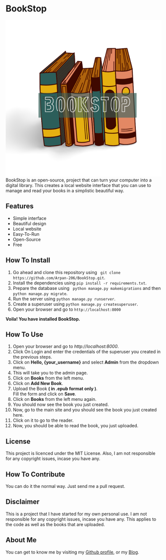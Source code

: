 # BookStop
![](main/static/assets/img/logo.png)     
BookStop is an open-source, project that can turn your computer into a digital library. This creates a local website interface that you can use to manage and read your books in a simplistic beautiful way.

## Features
* Simple interface
* Beautiful design
* Local website
* Easy-To-Run
* Open-Source
* Free

## How To Install

1. Go ahead and clone this repository using ``` git clone https://github.com/Arpan-206/BookStop.git```.
2. Install the dependencies using ``` pip install -r requirements.txt ```.
3. Prepare the database using ``` python manage.py makemigrations``` and then ``` python manage.py migrate ```.
3. Run the server using ``` python manage.py runserver ```.
4. Create a superuser using ``` python manage.py createsuperuser ```.
4. Open your browser and go to ``` http://localhost:8000 ```   

**Voila! You have installed BookStop.**

## How To Use

1. Open your browser and go to *http://localhost:8000*.
2. Click On Login and enter the credentials of the superuser you created in the previous steps.
3. Click on **Hello, {your_username}** and select **Admin** from the dropdown menu.
4. This will take you to the admin page.
5. Click on **Books** from the left menu.
6. Click on **Add New Book**.
7. Upload the Book **( in .epub format only )**.      
Fill the form and click on **Save**.
8. Click on **Books** from the left menu again.
9. You should now see the book you just created.
10. Now, go to the main site and you should see the book you just created here.
11. Click on it to go to the reader.
12. Now, you should be able to read the book, you just uploaded.

## License
This project is licenced under the MIT License. Also, I am not responsible for any copyright issues, incase you have any.

## How To Contribute
You can do it the normal way. Just send me a pull request.

## Disclaimer
This is a project that I have started for my own personal use. I am not responsible for any copyright issues, incase you have any. This applies to the code as well as the books that are uploaded.

## About Me
You can get to know me by visiting my [Github profile](https://github.com/Arpan-206), or my [Blog](http://hackersreboot.tech).